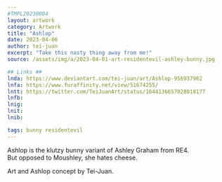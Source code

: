 ```yaml
---
#TMPL20230004
layout: artwork
category: Artwork
title: "Ashlop"
date: 2023-04-06
author: tei-juan
excerpt: "Take this nasty thing away from me!"
source: /assets/img/a/2023-04-01-art-residentevil-ashley-bunny.jpg

## Links ##
lnda: https://www.deviantart.com/tei-juan/art/Ashlop-956937902
lnfa: https://www.furaffinity.net/view/51674255/
lntt: https://twitter.com/TeiJuanArt/status/1644136657028018177
lnfb: 
lnig: 
lnit: 
lnib: 

tags: bunny residentevil
---
```


Ashlop is the klutzy bunny variant of Ashley Graham from RE4.  
But opposed to Moushley, she hates cheese.

Art and Ashlop concept by Tei-Juan.

